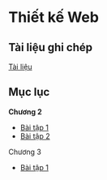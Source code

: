 # Thiết kế Web

## Tài liệu ghi chép

[Tài liệu](Docs.md)

## Mục lục

**Chương 2**

* [Bài tập 1](Chuong2/bai_tap1.html)
* [Bài tập 2](Chuong2/bai_tap2.html)

Chương 3

* [Bài tập 1](Chuong3/test.html)
